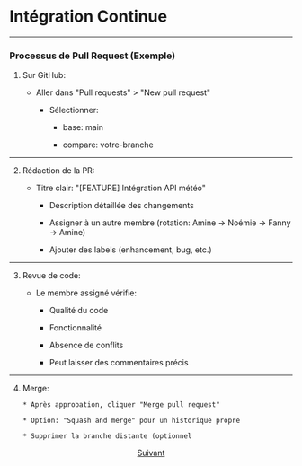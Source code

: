 # Intégration Continue

---

### Processus de Pull Request (Exemple)

1. Sur GitHub:

    * Aller dans "Pull requests" > "New pull request"

        * Sélectionner:

           * base: main

           * compare: votre-branche

---

2. Rédaction de la PR:

    * Titre clair: "[FEATURE] Intégration API météo"

        * Description détaillée des changements

        * Assigner à un autre membre (rotation: Amine → Noémie → Fanny → Amine)

        * Ajouter des labels (enhancement, bug, etc.)

---

3. Revue de code:

    * Le membre assigné vérifie:

        * Qualité du code

        * Fonctionnalité

        * Absence de conflits

        * Peut laisser des commentaires précis

---

4. Merge:

       * Après approbation, cliquer "Merge pull request"

       * Option: "Squash and merge" pour un historique propre

       * Supprimer la branche distante (optionnel

<p align="center">
<a href="./fusionBranch.md">Suivant</a>
</p>